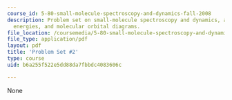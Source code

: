 ```yaml
---
course_id: 5-80-small-molecule-spectroscopy-and-dynamics-fall-2008
description: Problem set on small-molecule spectroscopy and dynamics, atomic orbital
  energies, and molecular orbital diagrams.
file_location: /coursemedia/5-80-small-molecule-spectroscopy-and-dynamics-fall-2008/b6a255f522e5dd88da7fbbdc4083606c_ps2_1996.pdf
file_type: application/pdf
layout: pdf
title: 'Problem Set #2'
type: course
uid: b6a255f522e5dd88da7fbbdc4083606c

---
```

None